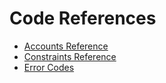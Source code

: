 # Code References

- [Accounts Reference](https://docs.rs/anchor-lang/0.29.0/anchor_lang/accounts/index.html)
- [Constraints Reference](https://docs.rs/anchor-lang/0.29.0/anchor_lang/derive.Accounts.html)
- [Error Codes](https://docs.rs/anchor-lang/0.29.0/anchor_lang/error/enum.ErrorCode.html)
